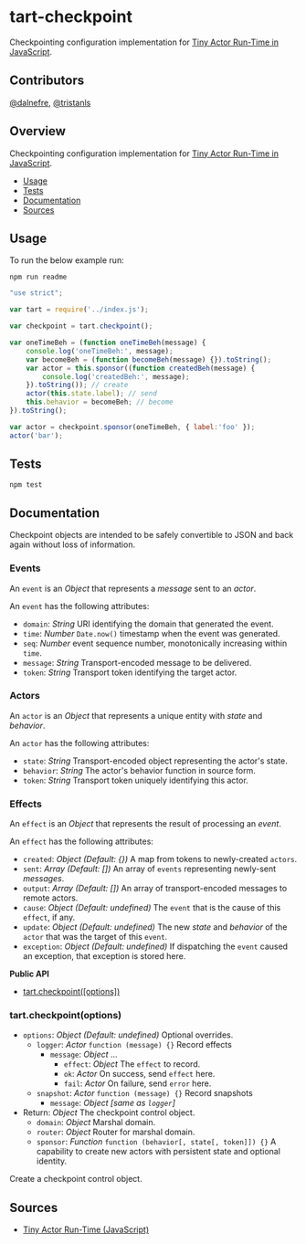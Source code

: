 # tart-checkpoint

Checkpointing configuration implementation for [Tiny Actor Run-Time in JavaScript](https://github.com/organix/tartjs).

## Contributors

[@dalnefre](https://github.com/dalnefre), [@tristanls](https://github.com/tristanls)

## Overview

Checkpointing configuration implementation for [Tiny Actor Run-Time in JavaScript](https://github.com/organix/tartjs).

  * [Usage](#usage)
  * [Tests](#tests)
  * [Documentation](#documentation)
  * [Sources](#sources)

## Usage

To run the below example run:

    npm run readme

```javascript
"use strict";

var tart = require('../index.js');

var checkpoint = tart.checkpoint();

var oneTimeBeh = (function oneTimeBeh(message) {
    console.log('oneTimeBeh:', message);
    var becomeBeh = (function becomeBeh(message) {}).toString();
    var actor = this.sponsor((function createdBeh(message) {
        console.log('createdBeh:', message);
    }).toString()); // create
    actor(this.state.label); // send
    this.behavior = becomeBeh; // become
}).toString();

var actor = checkpoint.sponsor(oneTimeBeh, { label:'foo' });
actor('bar');

```

## Tests

    npm test

## Documentation

Checkpoint objects are intended to be safely convertible to JSON and back again without loss of information.

### Events

An `event` is an _Object_ that represents a _message_ sent to an _actor_.

An `event` has the following attributes:
  * `domain`: _String_ URI identifying the domain that generated the event.
  * `time`: _Number_ `Date.now()` timestamp when the event was generated.
  * `seq`: _Number_ event sequence number, monotonically increasing within `time`.
  * `message`: _String_ Transport-encoded message to be delivered.
  * `token`: _String_ Transport token identifying the target actor.

### Actors

An `actor` is an _Object_ that represents a unique entity with _state_ and _behavior_.

An `actor` has the following attributes:
  * `state`: _String_ Transport-encoded object representing the actor's state.
  * `behavior`: _String_ The actor's behavior function in source form.
  * `token`: _String_ Transport token uniquely identifying this actor.

### Effects

An `effect` is an _Object_ that represents the result of processing an _event_.

An `effect` has the following attributes:
  * `created`: _Object_ _(Default: {})_ A map from tokens to newly-created `actors`.
  * `sent`: _Array_ _(Default: [])_ An array of `events` representing newly-sent _messages_.
  * `output`: _Array_ _(Default: [])_ An array of transport-encoded messages to remote actors.
  * `cause`: _Object_ _(Default: undefined)_ The `event` that is the cause of this `effect`, if any.
  * `update`: _Object_ _(Default: undefined)_ The new _state_ and _behavior_ of the `actor` that was the target of this `event`.
  * `exception`: _Object_ _(Default: undefined)_ If dispatching the `event` caused an exception, that exception is stored here.

**Public API**

  * [tart.checkpoint(\[options\])](#tartcheckpointoptions)

### tart.checkpoint(options)

  * `options`: _Object_ _(Default: undefined)_ Optional overrides.
    * `logger`: _Actor_ `function (message) {}`  Record effects
      * `message`: _Object_ ...
        * `effect`: _Object_ The `effect` to record.
        * `ok`: _Actor_ On success, send `effect` here.
        * `fail`: _Actor_ On failure, send `error` here.
    * `snapshot`: _Actor_ `function (message) {}`  Record snapshots
      * `message`: _Object_ _[same as `logger`]_
  * Return: _Object_ The checkpoint control object.
    * `domain`: _Object_ Marshal domain.
    * `router`: _Object_ Router for marshal domain.
    * `sponsor`: _Function_ `function (behavior[, state[, token]]) {}` 
        A capability to create new actors with persistent state and optional identity.

Create a checkpoint control object.

## Sources

  * [Tiny Actor Run-Time (JavaScript)](https://github.com/organix/tartjs)
